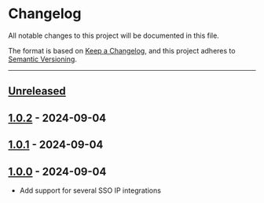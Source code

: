 # Changelog

All notable changes to this project will be documented in this file.

The format is based on [Keep a Changelog](https://keepachangelog.com/en/1.0.0/),
and this project adheres to [Semantic Versioning](https://semver.org/spec/v2.0.0.html).

* * *

## [Unreleased]

## [1.0.2] - 2024-09-04

## [1.0.1] - 2024-09-04

## [1.0.0] - 2024-09-04

- Add support for several SSO IP integrations

[Unreleased]: https://github.com/coldbox-modules/cbSSO/compare/v1.0.2...HEAD

[1.0.2]: https://github.com/coldbox-modules/cbSSO/compare/v1.0.1...v1.0.2

[1.0.1]: https://github.com/coldbox-modules/cbSSO/compare/v1.0.0...v1.0.1

[1.0.0]: https://github.com/coldbox-modules/cbSSO/compare/ea53937f976749c7a0057038dc6174671e838579...v1.0.0
